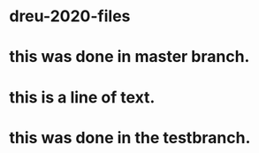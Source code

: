 # dreu-2020-files

# this was done in master branch.

# this is a line of text.

# this was done in the testbranch.
